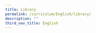 ```yaml
---
title: Library
permalink: /curriculum/English/library/
description: ""
third_nav_title: English
---
```

